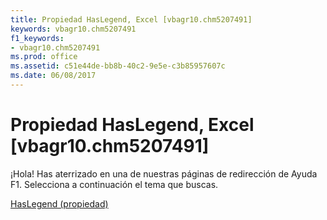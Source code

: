 ```yaml
---
title: Propiedad HasLegend, Excel [vbagr10.chm5207491]
keywords: vbagr10.chm5207491
f1_keywords:
- vbagr10.chm5207491
ms.prod: office
ms.assetid: c51e44de-bb8b-40c2-9e5e-c3b85957607c
ms.date: 06/08/2017
---
```





# Propiedad HasLegend, Excel [vbagr10.chm5207491]

¡Hola! Has aterrizado en una de nuestras páginas de redirección de Ayuda F1. Selecciona a continuación el tema que buscas.


 [HasLegend (propiedad)](http://msdn.microsoft.com/library/haslegend-property%28Office.15%29.aspx)


